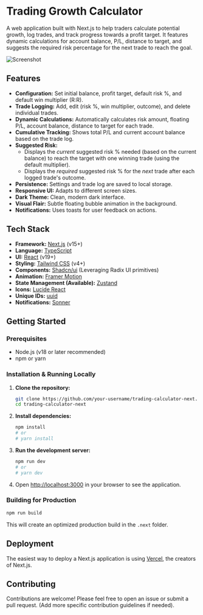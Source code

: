 # Trading Growth Calculator

A web application built with Next.js to help traders calculate potential growth, log trades, and track progress towards a profit target. It features dynamic calculations for account balance, P/L, distance to target, and suggests the required risk percentage for the next trade to reach the goal.

![Screenshot](placeholder.png) <!-- Add a screenshot of your app here later! -->

## Features

*   **Configuration:** Set initial balance, profit target, default risk %, and default win multiplier (R:R).
*   **Trade Logging:** Add, edit (risk %, win multiplier, outcome), and delete individual trades.
*   **Dynamic Calculations:** Automatically calculates risk amount, floating P/L, account balance, distance to target for each trade.
*   **Cumulative Tracking:** Shows total P/L and current account balance based on the trade log.
*   **Suggested Risk:**
    *   Displays the *current* suggested risk % needed (based on the current balance) to reach the target with one winning trade (using the default multiplier).
    *   Displays the *required* suggested risk % for the *next* trade after each logged trade's outcome.
*   **Persistence:** Settings and trade log are saved to local storage.
*   **Responsive UI:** Adapts to different screen sizes.
*   **Dark Theme:** Clean, modern dark interface.
*   **Visual Flair:** Subtle floating bubble animation in the background.
*   **Notifications:** Uses toasts for user feedback on actions.

## Tech Stack

*   **Framework:** [Next.js](https://nextjs.org/) (v15+)
*   **Language:** [TypeScript](https://www.typescriptlang.org/)
*   **UI:** [React](https://reactjs.org/) (v19+)
*   **Styling:** [Tailwind CSS](https://tailwindcss.com/) (v4+)
*   **Components:** [Shadcn/ui](https://ui.shadcn.com/) (Leveraging Radix UI primitives)
*   **Animation:** [Framer Motion](https://www.framer.com/motion/)
*   **State Management (Available):** [Zustand](https://zustand-demo.pmnd.rs/)
*   **Icons:** [Lucide React](https://lucide.dev/)
*   **Unique IDs:** [uuid](https://www.npmjs.com/package/uuid)
*   **Notifications:** [Sonner](https://sonner.emilkowal.ski/)

## Getting Started

### Prerequisites

*   Node.js (v18 or later recommended)
*   npm or yarn

### Installation & Running Locally

1.  **Clone the repository:**
    ```bash
    git clone https://github.com/your-username/trading-calculator-next.git # Replace with your actual repo URL
    cd trading-calculator-next
    ```

2.  **Install dependencies:**
    ```bash
    npm install
    # or
    # yarn install
    ```

3.  **Run the development server:**
    ```bash
    npm run dev
    # or
    # yarn dev
    ```

4.  Open [http://localhost:3000](http://localhost:3000) in your browser to see the application.

### Building for Production

```bash
npm run build
```

This will create an optimized production build in the `.next` folder.

## Deployment

The easiest way to deploy a Next.js application is using [Vercel](https://vercel.com/), the creators of Next.js.

## Contributing

Contributions are welcome! Please feel free to open an issue or submit a pull request.
(Add more specific contribution guidelines if needed).
